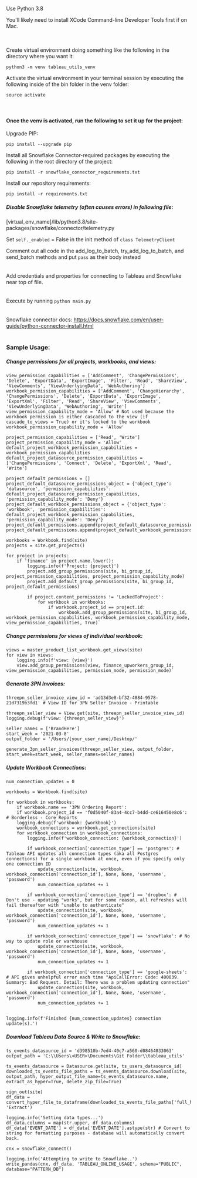 Use Python 3.8

You'll likely need to install XCode Command-line Developer Tools first if on Mac.
<br><br><br>

Create virtual environment doing something like the following in the directory where you want it:

`python3 -m venv tableau_utils_venv`


Activate the virtual environment in your terminal session by executing the following inside of the bin folder in the venv folder:

`source activate`<br><br><br>


#### Once the venv is activated, run the following to set it up for the project:

Upgrade PIP:

`pip install --upgrade pip`


Install all Snowflake Connector-required packages by executing the following in the root directory of the project:

`pip install -r snowflake_connector_requirements.txt`


Install our repository requirements:

`pip install -r requirements.txt`


##### Disable Snowflake telemetry (often causes errors) in following file:

[virtual_env_name]/lib/python3.8/site-packages/snowflake/connector/telemetry.py

Set `self._enabled` = False in the init method of `class TelemetryClient`

Comment out all code in the add_log_to_batch, try_add_log_to_batch, and send_batch methods and put `pass` as their body instead
<br><br><br>
Add credentials and properties for connecting to Tableau and Snowflake near top of file.<br><br><br>
Execute by running `python main.py`
<br><br><br>
Snowflake connector docs:
https://docs.snowflake.com/en/user-guide/python-connector-install.html
<br><br>

### Sample Usage:

##### Change permissions for all projects, workbooks, and views:

	view_permission_capabilities = ['AddComment', 'ChangePermissions', 'Delete', 'ExportData', 'ExportImage', 'Filter', 'Read', 'ShareView', 'ViewComments', 'ViewUnderlyingData', 'WebAuthoring']
	workbook_permission_capabilities = ['AddComment', 'ChangeHierarchy', 'ChangePermissions', 'Delete', 'ExportData', 'ExportImage', 'ExportXml', 'Filter', 'Read', 'ShareView', 'ViewComments', 'ViewUnderlyingData', 'WebAuthoring', 'Write']
	view_permission_capability_mode = 'Allow' # Not used because the workbook permission is either cascaded to the view (if cascade_to_views = True) or it's locked to the workbook
	workbook_permission_capability_mode = 'Allow'

	project_permission_capabilities = ['Read', 'Write']
	project_permission_capability_mode = 'Allow'
	default_project_workbook_permission_capabilities = workbook_permission_capabilities
	default_project_datasource_permission_capabilities = ['ChangePermissions', 'Connect', 'Delete', 'ExportXml', 'Read', 'Write']

	project_default_permissions = []
	project_default_datasource_permissions_object = {'object_type': 'datasource', 'permission_capabilities': default_project_datasource_permission_capabilities, 'permission_capability_mode': 'Deny'}
	project_default_workbook_permissions_object = {'object_type': 'workbook', 'permission_capabilities': default_project_workbook_permission_capabilities, 'permission_capability_mode': 'Deny'}
	project_default_permissions.append(project_default_datasource_permissions_object)
	project_default_permissions.append(project_default_workbook_permissions_object)

	workbooks = Workbook.find(site)
	projects = site.get_projects()

	for project in projects:
		if 'finance' in project.name.lower():
			logging.info(f'Project: {project}')
			project.add_group_permissions(site, bi_group_id, project_permission_capabilities, project_permission_capability_mode)
			project.add_default_group_permissions(site, bi_group_id, project_default_permissions)

			if project.content_permissions != 'LockedToProject':
				for workbook in workbooks:
					if workbook.project_id == project.id:
						workbook.add_group_permissions(site, bi_group_id, workbook_permission_capabilities, workbook_permission_capability_mode, view_permission_capabilities, True)`


##### Change permissions for views of individual workbook:

	views = master_product_list_workbook.get_views(site)
	for view in views:
		logging.info(f'view: {view}')
		view.add_group_permissions(view, finance_upworkers_group_id, view_permission_capabilities, permission_mode, permission_mode)`


##### Generate 3PN Invoices:
	
	threepn_seller_invoice_view_id = 'ad13d3e8-bf32-4884-9578-21d7319b3fd1' # View ID for 3PN Seller Invoice - Printable

	threepn_seller_view = View.get(site, threepn_seller_invoice_view_id)
	logging.debug(f'view: {threepn_seller_view}')

	seller_names = ['BrandHere']
	start_week = '2021-03-8'
	output_folder = '/Users/[your_user_name]/Desktop/'

	generate_3pn_seller_invoices(threepn_seller_view, output_folder, start_week=start_week, seller_names=seller_names)



##### Update Workbook Connections:

	num_connection_updates = 0

	workbooks = Workbook.find(site)

	for workbook in workbooks:
		if workbook.name == '3PN Ordering Report':
		if workbook.project_id == 'f0d5040f-83a4-4cc7-b4dd-ce616450e8c6': # Borderless - Core Reports
		logging.debug(f'workbook: {workbook}')
		workbook_connections = workbook.get_connections(site)
		for workbook_connection in workbook_connections:
			logging.info(f'workbook_connection: {workbook_connection}')
			
			if workbook_connection['connection_type'] == 'postgres': # Tableau API updates all connection types (aka all Postgres connections) for a single workbook at once, even if you specify only one connection ID
				update_connection(site, workbook, workbook_connection['connection_id'], None, None, 'username', 'password')
				num_connection_updates += 1

			if workbook_connection['connection_type'] == 'dropbox': # Don't use - updating "works", but for some reason, all refreshes will fail thereafter with "unable to authenticate"
				update_connection(site, workbook, workbook_connection['connection_id'], None, None, 'username', 'password')
				num_connection_updates += 1
			
			if workbook_connection['connection_type'] == 'snowflake': # No way to update role or warehouse
				update_connection(site, workbook, workbook_connection['connection_id'], None, None, 'username', 'password')
				num_connection_updates += 1
			
			if workbook_connection['connection_type'] == 'google-sheets': # API gives unhelpful error each time "ApiCallError: Code: 400039. Summary: Bad Request. Detail: There was a problem updating connection"
				update_connection(site, workbook, workbook_connection['connection_id'], None, None, 'username', 'password')
				num_connection_updates += 1
					
		
	logging.info(f'Finished {num_connection_updates} connection update(s).')



##### Download Tableau Data Source & Write to Snowflake:

	ts_events_datasource_id = 'd398510b-7ed4-40c7-a560-d08464033063'
	output_path = 'C:\\Users\<USER>\Documents\Git Folder\\tableau_utils'

	ts_events_datasource = Datasource.get(site, ts_users_datasource_id)
	downloaded_ts_events_file_paths = ts_events_datasource.download(site, output_path, hyper_output_file_name=ts_events_datasource.name, extract_as_hyper=True, delete_zip_file=True)

	sign_out(site)
	df_data = convert_hyper_file_to_dataframe(downloaded_ts_events_file_paths['full_hyper_file_path'], 'Extract')

	logging.info('Setting data types...')
	df_data.columns = map(str.upper, df_data.columns)
	df_data['EVENT_DATE'] = df_data['EVENT_DATE'].astype(str) # Convert to string for formatting purposes - database will automatically convert back.
	
	cnx = snowflake_connect()

	logging.info('Attempting to write to Snowflake..')
	write_pandas(cnx, df_data, 'TABLEAU_ONLINE_USAGE', schema="PUBLIC", database="PATTERN_DB")